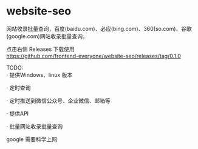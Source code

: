 # website-seo
网站收录批量查询，百度(baidu.com)、必应(bing.com)、360(so.com)、谷歌(google.com)网站收录批量查询。

点击右侧 Releases 下载使用  
https://github.com/frontend-everyone/website-seo/releases/tag/0.1.0  

TODO:  
  · 提供Windows、linux 版本

  · 定时查询  
  
  · 定时推送到微信公众号、企业微信、邮箱等  
  
  · 提供API  

  · 批量网站收录批量查询
  
google 需要科学上网
  
